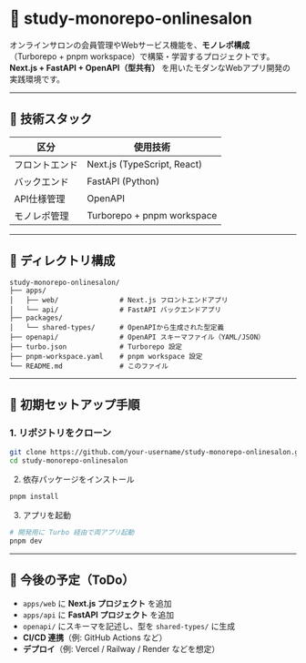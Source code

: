 # 📘 study-monorepo-onlinesalon

オンラインサロンの会員管理やWebサービス機能を、**モノレポ構成**（Turborepo + pnpm workspace）で構築・学習するプロジェクトです。  
**Next.js + FastAPI + OpenAPI（型共有）** を用いたモダンなWebアプリ開発の実践環境です。

---

## 🧩 技術スタック

| 区分           | 使用技術                        |
|----------------|---------------------------------|
| フロントエンド | Next.js (TypeScript, React)     |
| バックエンド   | FastAPI (Python)                |
| API仕様管理    | OpenAPI                         |
| モノレポ管理   | Turborepo + pnpm workspace      |

---

## 📁 ディレクトリ構成

```
study-monorepo-onlinesalon/
├── apps/
│   ├── web/               # Next.js フロントエンドアプリ
│   └── api/               # FastAPI バックエンドアプリ
├── packages/
│   └── shared-types/      # OpenAPIから生成された型定義
├── openapi/               # OpenAPI スキーマファイル（YAML/JSON）
├── turbo.json             # Turborepo 設定
├── pnpm-workspace.yaml    # pnpm workspace 設定
└── README.md              # このファイル
```

---

## 🚀 初期セットアップ手順

### 1. リポジトリをクローン

```bash
git clone https://github.com/your-username/study-monorepo-onlinesalon.git
cd study-monorepo-onlinesalon
```
2. 依存パッケージをインストール
```bash
pnpm install
```
3. アプリを起動
```bash
# 開発用に Turbo 経由で両アプリ起動
pnpm dev
```

---

## 📌 今後の予定（ToDo）
- `apps/web` に **Next.js プロジェクト** を追加  
- `apps/api` に **FastAPI プロジェクト** を追加  
- `openapi/` にスキーマを記述し、型を `shared-types/` に生成  
- **CI/CD 連携**（例: GitHub Actions など）  
- **デプロイ**（例: Vercel / Railway / Render などを想定）